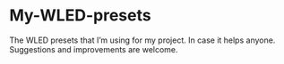 # My-WLED-presets
The WLED presets that I’m using for my project. In case it helps anyone. Suggestions and improvements are welcome.

